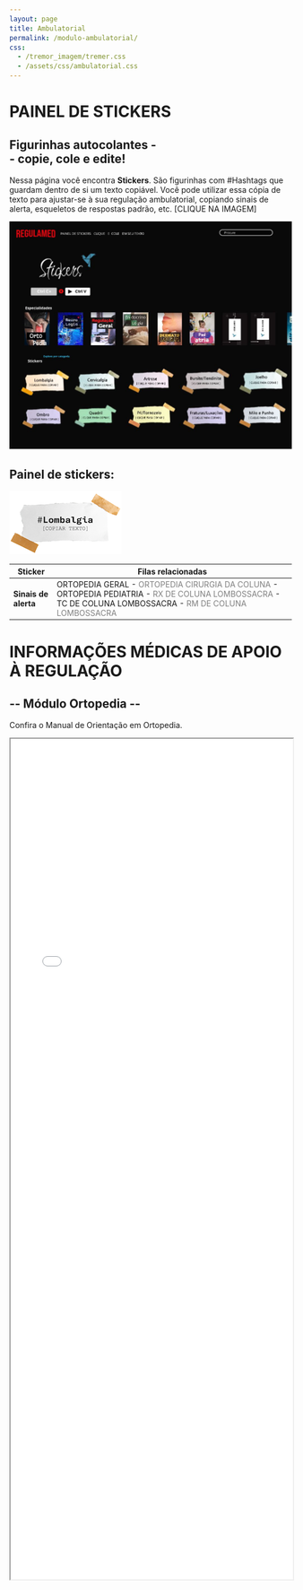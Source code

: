 ```yaml
---
layout: page
title: Ambulatorial
permalink: /modulo-ambulatorial/
css:
  - /tremor_imagem/tremer.css
  - /assets/css/ambulatorial.css
---
```


<div class="ambulatorial">
    <!-- Conteúdo da seção -->
        <div class="conteudoambulatorial">
        <h1> PAINEL DE STICKERS </h1>
        <h2> Figurinhas autocolantes - <br>-  copie, cole e edite!</h2>  
        <p> Nessa página você encontra <strong>Stickers</strong>. São figurinhas com #Hashtags que guardam dentro de si um texto copiável. Você pode utilizar essa cópia de texto para ajustar-se à sua regulação ambulatorial, copiando sinais de alerta, esqueletos de respostas padrão, etc. [CLIQUE NA IMAGEM] </p>      
    </div>
</div>


<div class="regulaflix">
    <img id="imagem-clique" src="/assets/images/RegulaFlix.jpeg" alt="Imagem teste regulaflix">
</div>

## Painel de stickers:

<div class="painel-stickers">
    <div id="imagem-container">
        <img id="imagem-clique" src="/assets/images/lombalgia.png" alt="Descrição da Imagem" onclick="copiarTexto()" class="imagem-clicavel">
    </div>
            <table>
            <thead>
                <tr>
                    <th>Sticker</th>
                    <th>Filas relacionadas</th>
                </tr>
            </thead>
            <tbody>
                <tr>
                    <td><strong>Sinais de alerta</strong></td>
                    <td>
                        ORTOPEDIA GERAL - 
                        <font color="gray">ORTOPEDIA CIRURGIA DA COLUNA</font> - 
                        ORTOPEDIA PEDIATRIA - 
                        <font color="gray">RX DE COLUNA LOMBOSSACRA</font> - 
                        TC DE COLUNA LOMBOSSACRA - 
                        <font color="gray">RM DE COLUNA LOMBOSSACRA</font>
                    </td>
                </tr>
                <!-- Adicione mais linhas conforme necessário -->
            </tbody>
        </table>
    </div>
<script>
    function copiarTexto() {
        // Lógica para gerar o texto desejado
        var textoGerado = "São sinais de alerta para lombalgia: 1. Sintomas que iniciaram em paciente com idade maior que 70 anos ou menor que 20 anos; 2.Paciente com história prévia ou suspeita de câncer; 3. Paciente com imunossupressão (HIV, uso crônico de corticoides ou outros imunossupressores); 4. Presença de sinais ou sintomas sistêmicos (perda de peso de maneira involuntária, febre); 5.Dor com característica não mecânica (não relacionada à atividade/repouso) ou dor predominantemente noturna; 6. paciente com diagnóstico prévio de osteoporose; 7. Dor lombar com duração maior que 8 semanas, sem resposta ao tratamento clínico otimizado; 8. Outros sinais de alerta (descreva)."; 
        // Cria um elemento textarea temporário para copiar o texto
        var textareaTemp = document.createElement("textarea");
        textareaTemp.value = textoGerado;
        // Adiciona o elemento à página
        document.body.appendChild(textareaTemp);
        // Seleciona e copia o texto
        textareaTemp.select();
        document.execCommand("copy");
        // Remove o elemento temporário
        document.body.removeChild(textareaTemp);
        // Adiciona a classe de animação à imagem
        document.getElementById("imagem-clique").classList.add("animacao-tremer");
        // Define um tempo limite para remover a classe de animação
        setTimeout(function() {
            document.getElementById("imagem-clique").classList.remove("animacao-tremer");
        }, 1000); // Ajuste conforme necessário (1000ms = 1 segundo)
    }
</script>

   
   <link rel="stylesheet" type="text/css" href="{{ site.baseurl }}/tremor_imagem/tremer.css">

   <div class="manual-ortop">
        <div class="conteudo-manual-ortop">
        <h1>  INFORMAÇÕES MÉDICAS DE APOIO À REGULAÇÃO  </h1>
        <h2> -- Módulo Ortopedia -- </h2>  
        <p> Confira o Manual de Orientação em Ortopedia.</p>      
    </div>
</div>

   <iframe src="/_pages/AMBULATORIAL/manuais/MANUAL_ORTOPEDIA.pdf" width="100%" height="1500px" scrolling="auto"></iframe>


